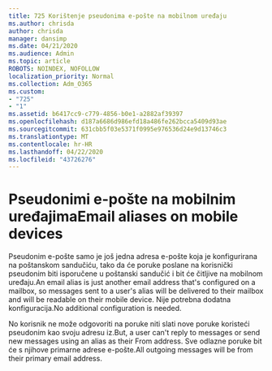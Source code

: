 ```yaml
---
title: 725 Korištenje pseudonima e-pošte na mobilnom uređaju
ms.author: chrisda
author: chrisda
manager: dansimp
ms.date: 04/21/2020
ms.audience: Admin
ms.topic: article
ROBOTS: NOINDEX, NOFOLLOW
localization_priority: Normal
ms.collection: Adm_O365
ms.custom:
- "725"
- "1"
ms.assetid: b6417cc9-c779-4856-b0e1-a2882af39397
ms.openlocfilehash: d187a6686d986efd18a486fe262bcca5409d93ae
ms.sourcegitcommit: 631cbb5f03e5371f0995e976536d24e9d13746c3
ms.translationtype: MT
ms.contentlocale: hr-HR
ms.lasthandoff: 04/22/2020
ms.locfileid: "43726276"
---
```

# <a name="email-aliases-on-mobile-devices"></a><span data-ttu-id="eb78c-102">Pseudonimi e-pošte na mobilnim uređajima</span><span class="sxs-lookup"><span data-stu-id="eb78c-102">Email aliases on mobile devices</span></span>

<span data-ttu-id="eb78c-103">Pseudonim e-pošte samo je još jedna adresa e-pošte koja je konfigurirana na poštanskom sandučiću, tako da će poruke poslane na korisnički pseudonim biti isporučene u poštanski sandučić i bit će čitljive na mobilnom uređaju.</span><span class="sxs-lookup"><span data-stu-id="eb78c-103">An email alias is just another email address that's configured on a mailbox, so messages sent to a user's alias will be delivered to their mailbox and will be readable on their mobile device.</span></span> <span data-ttu-id="eb78c-104">Nije potrebna dodatna konfiguracija.</span><span class="sxs-lookup"><span data-stu-id="eb78c-104">No additional configuration is needed.</span></span>

<span data-ttu-id="eb78c-105">No korisnik ne može odgovoriti na poruke niti slati nove poruke koristeći pseudonim kao svoju adresu iz.</span><span class="sxs-lookup"><span data-stu-id="eb78c-105">But, a user can't reply to messages or send new messages using an alias as their From address.</span></span> <span data-ttu-id="eb78c-106">Sve odlazne poruke bit će s njihove primarne adrese e-pošte.</span><span class="sxs-lookup"><span data-stu-id="eb78c-106">All outgoing messages will be from their primary email address.</span></span>
